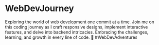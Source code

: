 # WebDevJourney
Exploring the world of web development one commit at a time. Join me on this coding journey as I craft responsive designs, implement interactive features, and delve into backend intricacies. Embracing the challenges, learning, and growth in every line of code. 🚀 #WebDevAdventures
